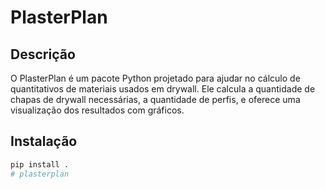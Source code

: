 # PlasterPlan

## Descrição
O PlasterPlan é um pacote Python projetado para ajudar no cálculo de quantitativos de materiais usados em drywall. Ele calcula a quantidade de chapas de drywall necessárias, a quantidade de perfis, e oferece uma visualização dos resultados com gráficos.

## Instalação
```bash
pip install .
# plasterplan
